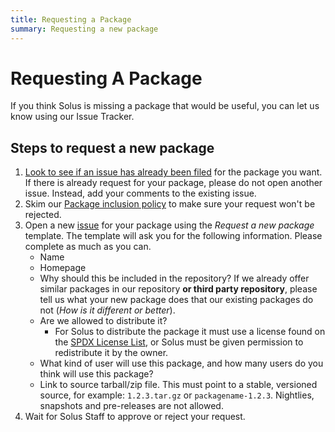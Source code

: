 ```yaml
---
title: Requesting a Package
summary: Requesting a new package
---
```


# Requesting A Package

If you think Solus is missing a package that would be useful, you can let us know using our Issue Tracker.

## Steps to request a new package

1. [Look to see if an issue has already been filed](https://github.com/getsolus/packages/issues?q=label%3A%22Package+Request%22) for the package you want. If there is already request for your package, please do not open another issue. Instead, add your comments to the existing issue.
2. Skim our [Package inclusion policy](/docs/packaging/procedures/package-inclusion.md) to make sure your request won't be rejected.
3. Open a new [issue](https://github.com/getsolus/packages/issues/new?assignees=&labels=Package+Request%2CPriority%3A+Wishlist&projects=&template=request-new-package.yml&title=What%27s+the+package+name) for your package using the _Request a new package_ template. The template will ask you for the following information. Please complete as much as you can.
   - Name
   - Homepage
   - Why should this be included in the repository? If we already offer similar packages in our repository **or third party repository**, please tell us what your new package does that our existing packages do not (_How is it different or better_).
   - Are we allowed to distribute it?
     - For Solus to distribute the package it must use a license found on the [SPDX License List](https://spdx.org/licenses/), or Solus must be given permission to redistribute it by the owner.
   - What kind of user will use this package, and how many users do you think will use this package?
   - Link to source tarball/zip file. This must point to a stable, versioned source, for example: `1.2.3.tar.gz` or `packagename-1.2.3`. Nightlies, snapshots and pre-releases are not allowed.
4. Wait for Solus Staff to approve or reject your request.
